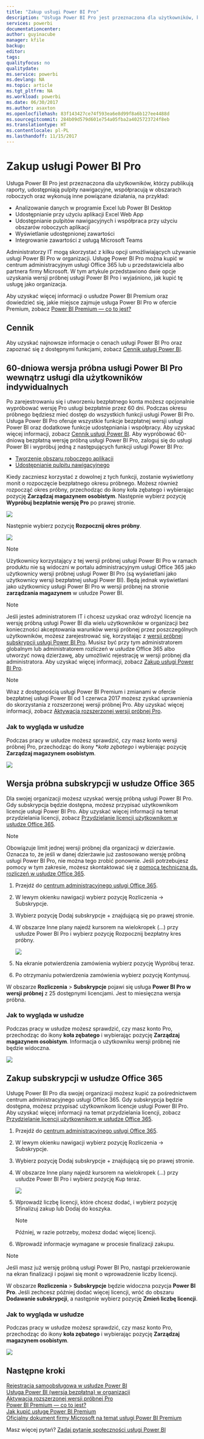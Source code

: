 ```yaml
---
title: "Zakup usługi Power BI Pro"
description: "Usługa Power BI Pro jest przeznaczona dla użytkowników, którzy publikują raporty, udostępniają pulpity nawigacyjne, współpracują w obszarach roboczych oraz wykonują inne powiązane działania."
services: powerbi
documentationcenter: 
author: guyinacube
manager: kfile
backup: 
editor: 
tags: 
qualityfocus: no
qualitydate: 
ms.service: powerbi
ms.devlang: NA
ms.topic: article
ms.tgt_pltfrm: NA
ms.workload: powerbi
ms.date: 06/30/2017
ms.author: asaxton
ms.openlocfilehash: 83f143427ce74f593ea6e8d99f8a6b127ee4488d
ms.sourcegitcommit: 284b09d579d601e754a05fba2a4025723724f8eb
ms.translationtype: HT
ms.contentlocale: pl-PL
ms.lasthandoff: 11/15/2017
---
```

# <a name="purchasing-power-bi-pro"></a>Zakup usługi Power BI Pro
Usługa Power BI Pro jest przeznaczona dla użytkowników, którzy publikują raporty, udostępniają pulpity nawigacyjne, współpracują w obszarach roboczych oraz wykonują inne powiązane działania, na przykład:

* Analizowanie danych w programie Excel lub Power BI Desktop
* Udostępnianie przy użyciu aplikacji Excel Web App
* Udostępnianie pulpitów nawigacyjnych i współpraca przy użyciu obszarów roboczych aplikacji
* Wyświetlanie udostępnionej zawartości
* Integrowanie zawartości z usługą Microsoft Teams

Administratorzy IT mogą skorzystać z kilku opcji umożliwiających używanie usługi Power BI Pro w organizacji. Usługę Power BI Pro można kupić w centrum administracyjnym usługi Office 365 lub u przedstawiciela albo partnera firmy Microsoft. W tym artykule przedstawiono dwie opcje uzyskania wersji próbnej usługi Power BI Pro i wyjaśniono, jak kupić tę usługę jako organizacja.

Aby uzyskać więcej informacji o usłudze Power BI Premium oraz dowiedzieć się, jakie miejsce zajmuje usługa Power BI Pro w ofercie Premium, zobacz [Power BI Premium — co to jest?](service-premium.md)

## <a name="pricing"></a>Cennik
Aby uzyskać najnowsze informacje o cenach usługi Power BI Pro oraz zapoznać się z dostępnymi funkcjami, zobacz [Cennik usługi Power BI](https://powerbi.microsoft.com/pricing/).

## <a name="in-service-power-bi-pro-60-day-trial-for-individuals"></a>60-dniowa wersja próbna usługi Power BI Pro wewnątrz usługi dla użytkowników indywidualnych
Po zarejestrowaniu się i utworzeniu bezpłatnego konta możesz opcjonalnie wypróbować wersję Pro usługi bezpłatnie przez 60 dni. Podczas okresu próbnego będziesz mieć dostęp do wszystkich funkcji usługi Power BI Pro. Usługa Power BI Pro oferuje wszystkie funkcje bezpłatnej wersji usługi Power BI oraz dodatkowe funkcje udostępniania i współpracy. Aby uzyskać więcej informacji, zobacz [Cennik usługi Power BI](https://powerbi.microsoft.com/pricing). Aby wypróbować 60-dniową bezpłatną wersję próbną usługi Power BI Pro, zaloguj się do usługi Power BI i wypróbuj jedną z następujących funkcji usługi Power BI Pro:

* [Tworzenie obszaru roboczego aplikacji](service-create-distribute-apps.md)
* [Udostępnianie pulpitu nawigacyjnego](service-share-dashboards.md)

Kiedy zaczniesz korzystać z dowolnej z tych funkcji, zostanie wyświetlony monit o rozpoczęcie bezpłatnego okresu próbnego. Możesz również rozpocząć okres próbny, przechodząc do ikony koła zębatego i wybierając pozycję **Zarządzaj magazynem osobistym**. Następnie wybierz pozycję **Wypróbuj bezpłatnie wersję Pro** po prawej stronie.

![](media/service-admin-purchasing-power-bi-pro/powerbi-pro-trial1.png)

Następnie wybierz pozycję **Rozpocznij okres próbny**.

![](media/service-admin-purchasing-power-bi-pro/powerbi-pro-trial2.png)

> [!NOTE]
> Użytkownicy korzystający z tej wersji próbnej usługi Power BI Pro w ramach produktu nie są widoczni w portalu administracyjnym usługi Office 365 jako użytkownicy wersji próbnej usługi Power BI Pro (są wyświetlani jako użytkownicy wersji bezpłatnej usługi Power BI). Będą jednak wyświetlani jako użytkownicy usługi Power BI Pro w wersji próbnej na stronie **zarządzania magazynem** w usłudze Power BI.

> [!NOTE]
> Jeśli jesteś administratorem IT i chcesz uzyskać oraz wdrożyć licencje na wersję próbną usługi Power BI dla wielu użytkowników w organizacji bez konieczności akceptowania warunków wersji próbnej przez poszczególnych użytkowników, możesz zarejestrować się, korzystając z [wersji próbnej subskrypcji usługi Power BI Pro](https://portal.office.com/Signup/MainSignup15.aspx?OfferId=d59682f3-3e3b-4686-9c00-7c7c1c736085&dl=POWER_BI_PRO). Musisz być przy tym administratorem globalnym lub administratorem rozliczeń w usłudze Office 365 albo utworzyć nową dzierżawę, aby umożliwić rejestrację w wersji próbnej dla administratora. Aby uzyskać więcej informacji, zobacz [Zakup usługi Power BI Pro](service-admin-purchasing-power-bi-pro.md).

> [!NOTE]
> Wraz z dostępnością usługi Power BI Premium i zmianami w ofercie bezpłatnej usługi Power BI od 1 czerwca 2017 możesz zyskać uprawnienia do skorzystania z rozszerzonej wersji próbnej Pro. Aby uzyskać więcej informacji, zobacz [Aktywacja rozszerzonej wersji próbnej Pro](service-extended-pro-trial.md).

### <a name="what-this-looks-like-within-the-service"></a>Jak to wygląda w usłudze
Podczas pracy w usłudze możesz sprawdzić, czy masz konto wersji próbnej Pro, przechodząc do ikony **koła zębatego* i wybierając pozycję **Zarządzaj magazynem osobistym**.

![](media/service-admin-purchasing-power-bi-pro/powerbi-pro-trial3.png)

## <a name="subscription-trial-in-office-365"></a>Wersja próbna subskrypcji w usłudze Office 365
Dla swojej organizacji możesz uzyskać wersję próbną usługi Power BI Pro. Gdy subskrypcja będzie dostępna, możesz przypisać użytkownikom licencje usługi Power BI Pro. Aby uzyskać więcej informacji na temat przydzielania licencji, zobacz [Przydzielanie licencji użytkownikom w usłudze Office 365](https://support.office.com/article/Assign-or-unassign-licenses-for-Office-365-for-business-997596b5-4173-4627-b915-36abac6786dc).

> [!NOTE]
> Obowiązuje limit jednej wersji próbnej dla organizacji w dzierżawie. Oznacza to, że jeśli w danej dzierżawie już zastosowano wersję próbną usługi Power BI Pro, nie można tego zrobić ponownie. Jeśli potrzebujesz pomocy w tym zakresie, możesz skontaktować się z [pomocą techniczną ds. rozliczeń w usłudze Office 365](https://support.office.microsoft.com/article/Contact-Office-365-for-business-support-Admin-Help-32a17ca7-6fa0-4870-8a8d-e25ba4ccfd4b?CorrelationId=552bbf37-214f-4202-80cb-b94240dcd671&ui=en-US&rs=en-US&ad=US#BKMK_call_support).
> 

1. Przejdź do [centrum administracyjnego usługi Office 365](https://portal.office.com/admin/default.aspx).
2. W lewym okienku nawigacji wybierz pozycję Rozliczenia -> Subskrypcje.
3. Wybierz pozycję Dodaj subskrypcje + znajdującą się po prawej stronie.
4. W obszarze Inne plany najedź kursorem na wielokropek (…) przy usłudze Power BI Pro i wybierz pozycję Rozpocznij bezpłatny kres próbny.
   
    ![](media/service-admin-purchasing-power-bi-pro/organization-pro-trial1.png)
5. Na ekranie potwierdzenia zamówienia wybierz pozycję Wypróbuj teraz.
6. Po otrzymaniu potwierdzenia zamówienia wybierz pozycję Kontynuuj.

W obszarze **Rozliczenia** > **Subskrypcje** pojawi się usługa **Power BI Pro w wersji próbnej** z 25 dostępnymi licencjami. Jest to miesięczna wersja próbna.

### <a name="what-this-looks-like-within-the-service"></a>Jak to wygląda w usłudze
Podczas pracy w usłudze możesz sprawdzić, czy masz konto Pro, przechodząc do ikony **koła zębatego** i wybierając pozycję **Zarządzaj magazynem osobistym**. Informacja o użytkowniku wersji próbnej nie będzie widoczna.

![](media/service-admin-purchasing-power-bi-pro/powerbi-pro3.png)

## <a name="purchase-subscription-in-office-365"></a>Zakup subskrypcji w usłudze Office 365
Usługę Power BI Pro dla swojej organizacji możesz kupić za pośrednictwem centrum administracyjnego usługi Office 365. Gdy subskrypcja będzie dostępna, możesz przypisać użytkownikom licencje usługi Power BI Pro. Aby uzyskać więcej informacji na temat przydzielania licencji, zobacz [Przydzielanie licencji użytkownikom w usłudze Office 365](https://support.office.com/article/Assign-or-unassign-licenses-for-Office-365-for-business-997596b5-4173-4627-b915-36abac6786dc).

1. Przejdź do [centrum administracyjnego usługi Office 365](https://portal.office.com/admin/default.aspx).
2. W lewym okienku nawigacji wybierz pozycję Rozliczenia -> Subskrypcje.
3. Wybierz pozycję Dodaj subskrypcje + znajdującą się po prawej stronie.
4. W obszarze Inne plany najedź kursorem na wielokropek (…) przy usłudze Power BI Pro i wybierz pozycję Kup teraz.
   
    ![](media/service-admin-purchasing-power-bi-pro/organization-pro1.png)
5. Wprowadź liczbę licencji, które chcesz dodać, i wybierz pozycję Sfinalizuj zakup lub Dodaj do koszyka.
   
   > [!NOTE]
   > Później, w razie potrzeby, możesz dodać więcej licencji.
   > 
   > 
6. Wprowadź informacje wymagane w procesie finalizacji zakupu.

> [!NOTE]
> Jeśli masz już wersję próbną usługi Power BI Pro, nastąpi przekierowanie na ekran finalizacji i pojawi się monit o wprowadzenie liczby licencji.
> 
> 

W obszarze **Rozliczenia** > **Subskrypcje** będzie widoczna pozycja **Power BI Pro**. Jeśli zechcesz później dodać więcej licencji, wróć do obszaru **Dodawanie subskrypcji**, a następnie wybierz pozycję **Zmień liczbę licencji**.

### <a name="what-this-looks-like-within-the-service"></a>Jak to wygląda w usłudze
Podczas pracy w usłudze możesz sprawdzić, czy masz konto Pro, przechodząc do ikony **koła zębatego** i wybierając pozycję **Zarządzaj magazynem osobistym**.

![](media/service-admin-purchasing-power-bi-pro/powerbi-pro3.png)

## <a name="next-steps"></a>Następne kroki
[Rejestracja samoobsługowa w usłudze Power BI](service-self-service-signup-for-power-bi.md)  
[Usługa Power BI (wersja bezpłatna) w organizacji](service-admin-service-free-in-your-organization.md)  
[Aktywacja rozszerzonej wersji próbnej Pro](service-extended-pro-trial.md)  
[Power BI Premium — co to jest?](service-premium.md)  
[Jak kupić usługę Power BI Premium](service-admin-premium-purchase.md)  
[Oficjalny dokument firmy Microsoft na temat usługi Power BI Premium](https://aka.ms/pbipremiumwhitepaper)  

Masz więcej pytań? [Zadaj pytanie społeczności usługi Power BI](http://community.powerbi.com/)

